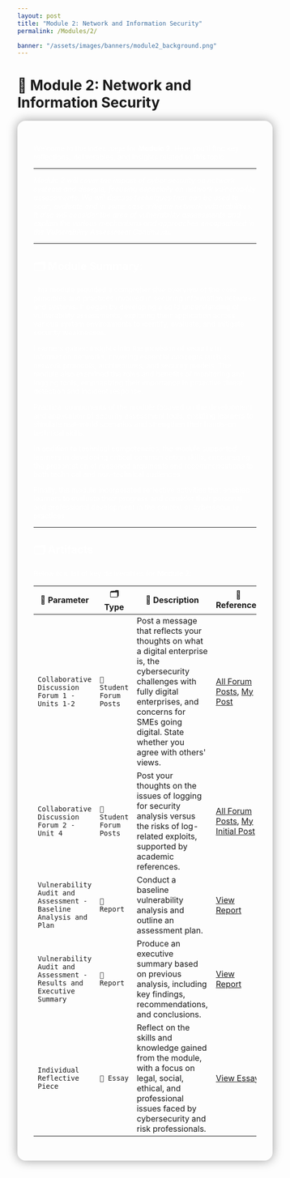 ```yaml
---
layout: post
title: "Module 2: Network and Information Security"
permalink: /Modules/2/

banner: "/assets/images/banners/module2_background.png"
---
```



# 📘 Module 2: Network and Information Security

<section style="background-image: url('/assets/images/banners/module1_background.png'); background-size: cover; padding: 2rem; color: white; border-radius: 1rem; box-shadow: 0 0 20px rgba(0,0,0,0.4);">

Welcome to the index page for **Module 2**. Here you'll find key reflections, deliverables, and insights related to this topic.

---

*Module 2 will cover the impact of cyber security on network systems and designs, focusing especially on network vulnerability assessments. We will discuss techniques that can be used to scan, evaluate and in some case mitigate network vulnerabilities. It also will consider the area of vulnerability assessments and explain the various mechanisms and approaches encapsulated in the Vulnerability Assessment Continuum.*

---

## 🗂️ Module Summary:

This module provided a comprehensive overview of the core principles and practices involved in securing information networks and systems. It began by developing a solid understanding of vulnerability assessments, exploring their application across various system environments to identify, evaluate, and mitigate security weaknesses.

Learners gained insights into the provision of security in information networks, covering essential concepts such as network protocols, architectures, and security models. The module also examined the roles and benefits of monitoring and logging tools, emphasizing their importance in proactive threat detection and incident response.

Practical components of the module focused on the development and application of security assessment tools, enabling learners to simulate real-world scenarios and strengthen their hands-on technical skills.

In addition to technical competencies, the module supported learners in developing critical communication skills, encouraging the presentation of reasoned arguments and recommendations to both technical and non-technical audiences.

Finally, the module incorporated reflective activities that enabled learners to evaluate their progress and consider their personal and professional development in the context of cybersecurity practices.


---


## 🗂️ Artifacts

Below is a list of key deliverables for **Module 2**:

| 📌 **Parameter**                                                      | 🗂️ **Type**              | 📝 **Description**                                                                                                                                                                                                                  | 🔗 **References**                                                                                                                                                                     |
|----------------------------------------------------------------------|---------------------------|--------------------------------------------------------------------------------------------------------------------------------------------------------------------------------------------------------------------------------------|----------------------------------------------------------------------------------------------------------------------------------------------------------------------------------------|
| `Collaborative Discussion Forum 1 - Units 1-2`                        | `💬 Student Forum Posts` | Post a message that reflects your thoughts on what a digital enterprise is, the cybersecurity challenges with fully digital enterprises, and concerns for SMEs going digital. State whether you agree with others' views.         | [All Forum Posts](https://www.my-course.co.uk/mod/forum/view.php?id=959185), [My Post](https://www.my-course.co.uk/mod/forum/discuss.php?d=218007)                                    |
| `Collaborative Discussion Forum 2 - Unit 4`                           | `💬 Student Forum Posts` | Post your thoughts on the issues of logging for security analysis versus the risks of log-related exploits, supported by academic references.                                                                                       | [All Forum Posts](https://www.my-course.co.uk/mod/forum/view.php?id=959211), [My Initial Post](https://www.my-course.co.uk/mod/forum/discuss.php?d=224400)                            |
| `Vulnerability Audit and Assessment - Baseline Analysis and Plan`    | `📄 Report`              | Conduct a baseline vulnerability analysis and outline an assessment plan.                                                                                                                                                           | [View Report](https://essexuniversity-my.sharepoint.com/:w:/g/personal/cn23070_essex_ac_uk/EU1BCa9NCCdJofUkBG35xFUBgYDwyVE46-R-viPg_45TVA)                                              |
| `Vulnerability Audit and Assessment - Results and Executive Summary` | `📄 Report`              | Produce an executive summary based on previous analysis, including key findings, recommendations, and conclusions.                                                                                                                  | [View Report](https://essexuniversity-my.sharepoint.com/:w:/g/personal/cn23070_essex_ac_uk/EdvRgQGF-1RDgLo7qPxvFWkBunnNszOSRAuhaMk45YHe1A)                                              |
| `Individual Reflective Piece`                                        | `🧠 Essay`               | Reflect on the skills and knowledge gained from the module, with a focus on legal, social, ethical, and professional issues faced by cybersecurity and risk professionals.                                                          | [View Essay](https://essexuniversity-my.sharepoint.com/:w:/g/personal/cn23070_essex_ac_uk/EU1BCa9NCCdJofUkBG35xFUBgYDwyVE46-R-viPg_45TVA)                                               |

